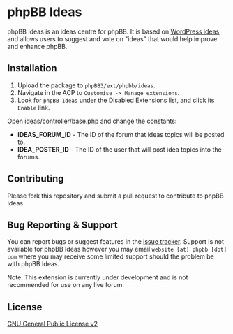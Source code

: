 # phpBB Ideas

phpBB Ideas is an ideas centre for phpBB. It is based on [WordPress ideas](http://wordpress.org/extend/ideas/), and allows users to suggest and vote on "ideas" that would help improve and enhance phpBB.

## Installation

1. Upload the package to `phpBB3/ext/phpbb/ideas`.
2. Navigate in the ACP to `Customise -> Manage extensions`.
3. Look for `phpBB Ideas` under the Disabled Extensions list, and click its `Enable` link.

Open ideas/controller/base.php and change the constants:

- **IDEAS_FORUM_ID** - The ID of the forum that ideas topics will be posted to.
- **IDEA_POSTER_ID** - The ID of the user that will post idea topics into the forums.

## Contributing

Please fork this repository and submit a pull request to contribute to phpBB Ideas

## Bug Reporting & Support

You can report bugs or suggest features in the [issue tracker](https://tracker.phpbb.com/projects/WEBSITE).
Support is not available for phpBB Ideas however you may email `website [at] phpbb [dot] com` where you may receive some limited support should the problem be with phpBB Ideas.

Note: This extension is currently under development and is not recommended for use on any live forum.

## License
[GNU General Public License v2](http://opensource.org/licenses/GPL-2.0)
